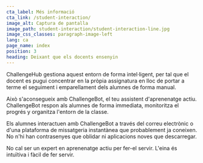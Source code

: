 ```yaml
---
cta_label: Més informació
cta_link: /student-interaction/
image_alt: Captura de pantalla
image_path: student-interaction/student-interaction-line.jpg
image_css_classes: paragraph-image-left
lang: ca
page_name: index
position: 3
heading: Deixant que els docents ensenyin
---
```


ChallengeHub gestiona aquest entorn de forma intel·ligent,
per tal que el docent es pugui concentrar en la pròpia assignatura
en lloc de portar a terme el seguiment i emparellament dels alumnes de forma manual.

Això s'aconsegueix amb ChallengeBot, el teu assistent d'aprenenatge actiu.
ChallengeBot respon als alumnes de forma immediata, monitoritza el progrés
y organitza l'entorn de la classe.

Els alumnes interactuen amb ChallengeBot a través del correu electrònic
o d'una plataforma de missatgeria instantànea que probablement ja coneixen.
No n'hi han contrasenyes que oblidar ni aplicacions noves que descarregar.

No cal ser un expert en aprenenatge actiu per fer-el servir.
L'eina és intuïtiva i fàcil de fer servir.
